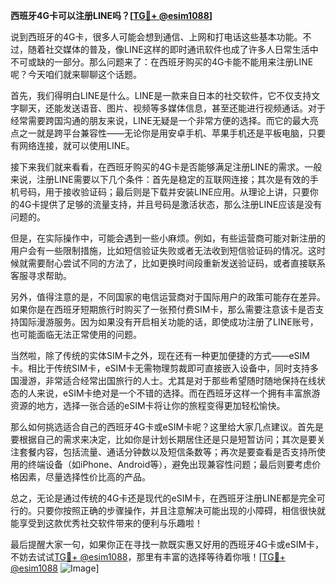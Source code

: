 **西班牙4G卡可以注册LINE吗？[[TG💪+ @esim1088](https://t.me/s/esim1088)]**

说到西班牙的4G卡，很多人可能会想到通信、上网和打电话这些基本功能。不过，随着社交媒体的普及，像LINE这样的即时通讯软件也成了许多人日常生活中不可或缺的一部分。那么问题来了：在西班牙购买的4G卡能不能用来注册LINE呢？今天咱们就来聊聊这个话题。

首先，我们得明白LINE是什么。LINE是一款来自日本的社交软件，它不仅支持文字聊天，还能发送语音、图片、视频等多媒体信息，甚至还能进行视频通话。对于经常需要跨国沟通的朋友来说，LINE无疑是一个非常方便的选择。而它的最大亮点之一就是跨平台兼容性——无论你是用安卓手机、苹果手机还是平板电脑，只要有网络连接，就可以使用LINE。

接下来我们就来看看，在西班牙购买的4G卡是否能够满足注册LINE的需求。一般来说，注册LINE需要以下几个条件：首先是稳定的互联网连接；其次是有效的手机号码，用于接收验证码；最后则是下载并安装LINE应用。从理论上讲，只要你的4G卡提供了足够的流量支持，并且号码是激活状态，那么注册LINE应该是没有问题的。

但是，在实际操作中，可能会遇到一些小麻烦。例如，有些运营商可能对新注册的用户会有一些限制措施，比如短信验证失败或者无法收到短信验证码的情况。这时候就需要耐心尝试不同的方法了，比如更换时间段重新发送验证码，或者直接联系客服寻求帮助。

另外，值得注意的是，不同国家的电信运营商对于国际用户的政策可能存在差异。如果你是在西班牙短期旅行时购买了一张预付费SIM卡，那么需要注意该卡是否支持国际漫游服务。因为如果没有开启相关功能的话，即使成功注册了LINE账号，也可能面临无法正常使用的问题。

当然啦，除了传统的实体SIM卡之外，现在还有一种更加便捷的方式——eSIM卡。相比于传统SIM卡，eSIM卡无需物理剪裁即可直接嵌入设备中，同时支持多国漫游，非常适合经常出国旅行的人士。尤其是对于那些希望随时随地保持在线状态的人来说，eSIM卡绝对是一个不错的选择。而在西班牙这样一个拥有丰富旅游资源的地方，选择一张合适的eSIM卡将让你的旅程变得更加轻松愉快。

那么如何挑选适合自己的西班牙4G卡或eSIM卡呢？这里给大家几点建议。首先是要根据自己的需求来决定，比如你是计划长期居住还是只是短暂访问；其次是要关注套餐内容，包括流量、通话分钟数以及短信条数等；再次是要查看是否支持所使用的终端设备（如iPhone、Android等），避免出现兼容性问题；最后则要考虑价格因素，尽量选择性价比高的产品。

总之，无论是通过传统的4G卡还是现代的eSIM卡，在西班牙注册LINE都是完全可行的。只要你按照正确的步骤操作，并且注意解决可能出现的小障碍，相信很快就能享受到这款优秀社交软件带来的便利与乐趣啦！

最后提醒大家一句，如果你正在寻找一款既实惠又好用的西班牙4G卡或eSIM卡，不妨去试试[TG💪+ @esim1088](https://t.me/s/esim1088)，那里有丰富的选择等待着你哦！[[TG💪+ @esim1088](https://t.me/s/esim1088) ![Image](https://i.postimg.cc/4NQfJmqS/Snipaste-2025-05-13-00-14-12.png)]